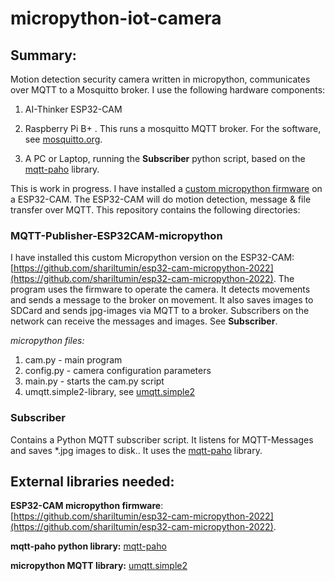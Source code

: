 # micropython-iot-camera

## Summary:
Motion detection security camera written in micropython, communicates over MQTT to a Mosquitto broker. I use the following hardware components: 
 
1. AI-Thinker ESP32-CAM

2. Raspberry Pi B+ . This runs a mosquitto MQTT broker. For the software, see [mosquitto.org](mosquitto.org).

3. A PC or Laptop, running the __Subscriber__ python script, based on the [mqtt-paho](https://pypi.org/project/paho-mqtt/) library.


This is work in progress. I have installed a [custom micropython firmware](https://github.com/shariltumin/esp32-cam-micropython-2022) on a ESP32-CAM. The ESP32-CAM will do motion detection, message & file transfer over MQTT.
This repository contains the following directories:

### MQTT-Publisher-ESP32CAM-micropython
I have installed this custom Micropython version on the ESP32-CAM: [https://github.com/shariltumin/esp32-cam-micropython-2022](https://github.com/shariltumin/esp32-cam-micropython-2022). 
The program uses the firmware to operate the camera. 
It detects movements and sends a message to the broker on movement. It also saves images to SDCard and sends jpg-images via MQTT to a broker.
Subscribers on the network can receive the messages and images. See __Subscriber__.

_micropython files:_
1. cam.py - main program
2. config.py - camera configuration parameters
3. main.py - starts the cam.py script
4. umqtt.simple2-library, see [umqtt.simple2](https://github.com/fizista/micropython-umqtt.simple2)

### Subscriber
Contains a Python MQTT subscriber script. It listens for MQTT-Messages and saves *.jpg images to disk.. It uses the [mqtt-paho](https://pypi.org/project/paho-mqtt/) library.


## External libraries needed:

__ESP32-CAM micropython firmware__: 
[https://github.com/shariltumin/esp32-cam-micropython-2022](https://github.com/shariltumin/esp32-cam-micropython-2022). 

__mqtt-paho python library:__
[mqtt-paho](https://pypi.org/project/paho-mqtt/)

__micropython MQTT library:__
[umqtt.simple2](https://github.com/fizista/micropython-umqtt.simple2)

